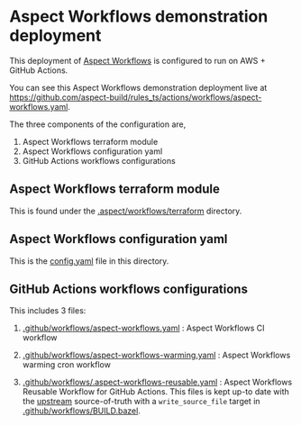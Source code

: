 # Aspect Workflows demonstration deployment

This deployment of [Aspect Workflows](https://www.aspect.build/workflows) is configured to run on AWS + GitHub Actions.

You can see this Aspect Workflows demonstration deployment live at
https://github.com/aspect-build/rules_ts/actions/workflows/aspect-workflows.yaml.

The three components of the configuration are,

1. Aspect Workflows terraform module
1. Aspect Workflows configuration yaml
1. GitHub Actions workflows configurations

## Aspect Workflows terraform module

This is found under the [.aspect/workflows/terraform](./terraform) directory.

## Aspect Workflows configuration yaml

This is the [config.yaml](./config.yaml) file in this directory.

## GitHub Actions workflows configurations

This includes 3 files:

1.  [.github/workflows/aspect-workflows.yaml](../../.github/workflows/aspect-workflows.yaml) : Aspect Workflows CI workflow

1.  [.github/workflows/aspect-workflows-warming.yaml](../../.github/workflows/aspect-workflows-warming.yaml) : Aspect Workflows warming cron workflow

1.  [.github/workflows/.aspect-workflows-reusable.yaml](../../.github/workflows/.aspect-workflows-reusable.yaml) : Aspect Workflows Reusable Workflow for GitHub Actions.
    This files is kept up-to date with the [upstream](https://github.com/aspect-build/workflows-action/blob/main/.github/workflows/.aspect-workflows-reusable.yaml) source-of-truth with a `write_source_file` target in [.github/workflows/BUILD.bazel](../../.github/workflows/BUILD.bazel).
